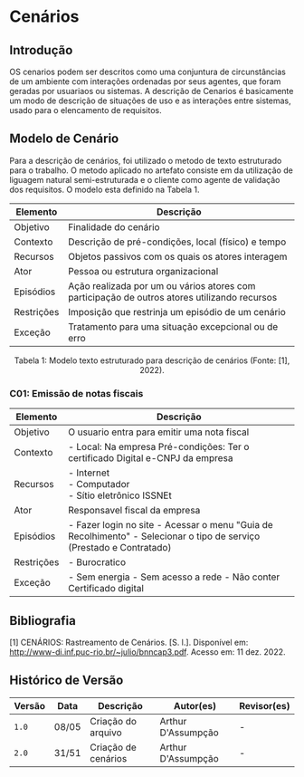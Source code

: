 # Cenários

## Introdução

OS cenarios podem ser descritos como uma conjuntura de circunstâncias de um ambiente com interações ordenadas por seus agentes, que foram geradas por usuariaos ou sistemas. A descrição de Cenarios é basicamente um modo de descrição de situações de uso e as interações entre sistemas, usado para o elencamento de requisitos. 


## Modelo de Cenário

Para a descrição de cenários, foi utilizado o metodo de texto estruturado para o trabalho. O metodo aplicado no artefato consiste em da utilização de liguagem natural semi-estruturada e o cliente como agente de validação dos requisitos. O modelo esta definido na Tabela 1.

| Elemento   | Descrição      |
| ---------- | ----------- |
| Objetivo   | Finalidade do cenário       |
| Contexto   | Descrição de pré-condições, local (físico) e tempo    |
| Recursos   | Objetos passivos com os quais os atores interagem     |
| Ator       | Pessoa ou estrutura organizacional       |
| Episódios  | Ação realizada por um ou vários atores com participação de outros atores utilizando recursos |
| Restrições | Imposição que restrinja um episódio de um cenário     |
| Exceção    | Tratamento para uma situação excepcional ou de erro   |

<div style="text-align: center">
<p> Tabela 1: Modelo texto estruturado para descrição de cenários (Fonte: [1], 2022).</p>
</div>


### C01: Emissão de notas fiscais

| Elemento   | Descrição     |
| ---------- | --- |
| Objetivo   | O usuario entra para emitir uma nota fiscal           |
| Contexto   | - Local: Na empresa Pré-condições:  Ter o certificado Digital e-CNPJ da empresa       |
| Recursos   | - Internet <br> - Computador <br> - Sítio eletrônico ISSNEt      |
| Ator       | Responsavel fiscal da empresa          |
| Episódios  | - Fazer login no site - Acessar o menu "Guia de Recolhimento" - Selecionar o tipo de serviço (Prestado e Contratado)  |
| Restrições | -    Burocratico       |
| Exceção    | - Sem energia - Sem acesso a rede - Não conter Certificado digital          |

## Bibliografia


[1] CENÁRIOS: Rastreamento de Cenários. [S. l.]. Disponível em: <http://www-di.inf.puc-rio.br/~julio/bnncap3.pdf>. Acesso em: 11 dez. 2022.

## Histórico de Versão

| Versão | Data  | Descrição   | Autor(es)     | Revisor(es)   |
| ------ | ----- | ------------- | ------------- | ------------- |
| `1.0`  | 08/05 | Criação do arquivo     | Arthur D'Assumpção | - |
| `2.0`  | 31/51 | Criação de cenários | Arthur D'Assumpção | - |
